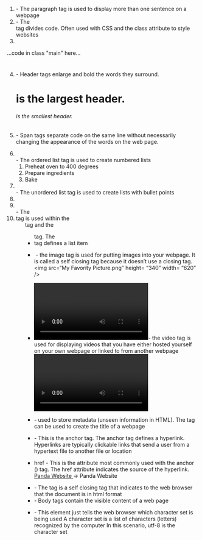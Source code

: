 1. <p> </p>- The paragraph tag is used to display more than one sentence on a webpage

2. <div> </div> - The <div> tag divides code. Often used with CSS and the class attribute to style websites

3. <div class= “main”>
...code in class "main" here...
</div>

4. <h1> </h1> - Header tags enlarge and bold the words they surround. <h1> is the largest header. <h6> is the smallest header.

5. <span> </span> - Span tags separate code on the same line without necessarily changing the appearance of the words on the web page. 

6. <ol> </ol> - The ordered list tag is used to create numbered lists
     <ol> 
          <li>Preheat oven to 400 degrees</li>
          <li> Prepare ingredients</li>
          <li>Bake</li>
     </ol>
     
7. <ul> </ul>- The unordered list tag is used to create lists with bullet points

8. <li> </li> - The <li> tag is used within the <ol> tag and the <ul> tag. The <li> tag defines a list item

9. <img> - the image tag is used for putting images into your webpage. It is called a self closing tag because it doesn’t use a closing tag.
<img src=“My Favority Picture.png” 
height= “340”
width= “620”
/>

10. <video> </video>- the video tag is used for displaying videos that you have either hosted yourself on your own webpage or linked to from another webpage
     <video width= ‘320” height= “240” controls> 
     <source src= “video.mp4”>
     type= “video/mp4”
     </video>

11. <head> </head>- used to store metadata (unseen information in HTML). The <head> tag can be used to create the title of a webpage

12. <a> </a> - This is the anchor tag. The anchor tag defines a hyperlink. Hyperlinks are typically clickable links that send a user from a hypertext file to another file or location

13. href - This is the attribute most commonly used with the anchor (<a>) tag. The href attribute indicates the source of the hyperlink.
<a href= “www.PandaWebsite.org” > Panda Website </a>
→ Panda Website

14. <!DOCTYPE html> - The <!DOCTYPE html> tag is a self closing tag that indicates to the web browser that the document is in html format

15. <body> </body>- Body tags contain the visible content of a web page

16. <meta charset="utf-8"/> - This element just tells the web browser which character set is being used
     A character set is a list of characters (letters) recognized by the computer 
     In this scenario, utf-8 is the character set
